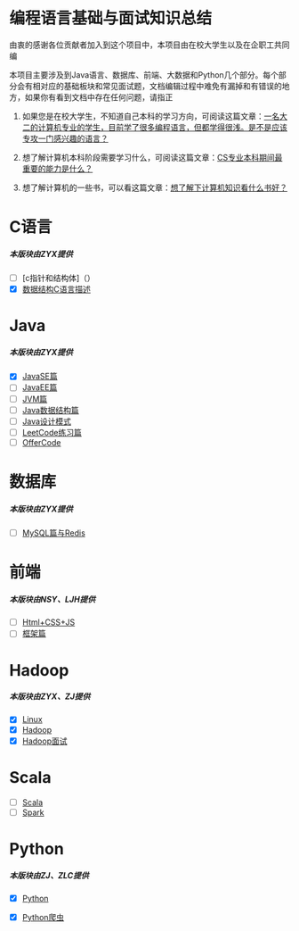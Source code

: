# 编程语言基础与面试知识总结

由衷的感谢各位贡献者加入到这个项目中，本项目由在校大学生以及在企职工共同编<br>

本项目主要涉及到Java语言、数据库、前端、大数据和Python几个部分。每个部分会有相对应的基础板块和常见面试题，文档编辑过程中难免有漏掉和有错误的地方，如果你有看到文档中存在任何问题，请指正<br>

1. 如果您是在校大学生，不知道自己本科的学习方向，可阅读这篇文章：[一名大二的计算机专业的学生，目前学了很多编程语言，但都学得很浅。是不是应该专攻一门感兴趣的语言？](https://www.zhihu.com/question/309652874/answer/583965)<br>

2. 想了解计算机本科阶段需要学习什么，可阅读这篇文章：[CS专业本科期间最重要的能力是什么？](https://www.zhihu.com/question/322947352/answer/676279640)<br>

3. 想了解计算机的一些书，可以看这篇文章：[想了解下计算机知识看什么书好？](https://www.zhihu.com/question/279263458/answer/407332439)<br>



# C语言
##### 本版块由ZYX提供
* [ ] [c指针和结构体]（）
* [x] [数据结构C语言描述](https://github.com/Zhang-Yixuan/Program-Basic-Knowledge/blob/master/README.resource/C.md)

# Java
##### 本版块由ZYX提供
* [x] [JavaSE篇](https://github.com/Zhang-Yixuan/Program-Basic-Knowledge/blob/master/JavaSE/JavaSE.md)
* [ ] [JavaEE篇](https://github.com/Zhang-Yixuan/Program-Basic-Knowledge/blob/master/JavaEE/JavaEE.md)
* [ ] [JVM篇](https://github.com/Zhang-Yixuan/Program-Basic-Knowledge/blob/master/JVM/JVM.md)
* [ ] [Java数据结构篇](https://github.com/Zhang-Yixuan/JavaDataStruct/blob/master/README.md)
* [ ] [Java设计模式](https://github.com/Zhang-Yixuan/Design_patterns/blob/master/README.md)
* [ ] [LeetCode练习篇](https://github.com/Zhang-Yixuan/LeetCodeTest)
* [ ] [OfferCode](https://github.com/Zhang-Yixuan/OfferCode)

# 数据库
##### 本版块由ZYX提供
* [ ] [MySQL篇与Redis](https://github.com/Zhang-Yixuan/Program-Basic-Knowledge/blob/master/DB/DB.md)

# 前端
##### 本版块由NSY、LJH提供
* [ ] [Html+CSS+JS](https://github.com/Zhang-Yixuan/Program-Basic-Knowledge/blob/master/README.resource/front.md)
* [ ] [框架篇](https://github.com/Zhang-Yixuan/Program-Basic-Knowledge/blob/master/README.resource/front-frame.md)

# Hadoop
##### 本版块由ZYX、ZJ提供
* [x] [Linux](https://github.com/Zhang-Yixuan/Hadoop_Learning/blob/master/Linux.md)
* [x] [Hadoop](https://github.com/Zhang-Yixuan/Hadoop_Learning)
* [x] [Hadoop面试](https://github.com/Zhang-Yixuan/Program-Basic-Knowledge/blob/master/JavaSE/hadoop.md)

# Scala
* [ ] [Scala](https://)
* [ ] [Spark](https://)

# Python
##### 本版块由ZJ、ZLC提供
* [x] [Python](https://github.com/Zhang-Yixuan/Program-Basic-Knowledge/blob/master/README.resource/python.md)
* [x] [Python爬虫](https://github.com/Zhang-Yixuan/Program-Basic-Knowledge/blob/master/python%E7%88%AC%E8%99%AB/%E7%88%AC%E8%99%AB%E7%9F%A5%E8%AF%86%E5%BF%85%E5%A4%87.md)


